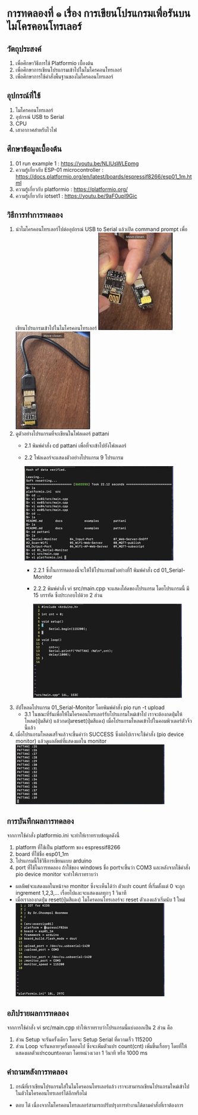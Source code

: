 # การทดลองที่ ๑ เรื่อง การเขียนโปรแกรมเพื่อรันบนไมโครคอนโทรเลอร์

## วัตถุประสงค์
1. เพื่อศึกษาวิธีการใช้ Platformio เบื้องต้น
2. เพื่อศึกษาการเขียนโปรแกรมเข้าไปในไมโครคอนโทรเลอร์
3. เพื่อศึกษาการใช้คำสั่งพื้นฐานของไมโครคอนโทรเลอร์

## อุปกรณ์ที่ใช้
1. ไมโครคอนโทรเลอร์
2. อุปกรณ์ USB to Serial
3. CPU
4. เสาอากาศสำหรับไวไฟ

## ศึกษาข้อมูลเบื้องต้น
1. 01 run example 1 : https://youtu.be/NLIUsWLEpmg
2. ความรู้เกี่ยวกับ ESP-01 microcontroller : https://docs.platformio.org/en/latest/boards/espressif8266/esp01_1m.html
3. ความรู้เกี่ยวกับ platformio : https://platformio.org/
4. ความรู้เกี่ยวกับ iotset1 : https://youtu.be/9aF0upI9Gic

## วิธีการทำการทดลอง
1. นำไมโครคอนโทรเลอร์ไปต่ออุปกรณ์ USB to Serial แล้วเปิด command prompt เพื่อเขียนโปรแกรมเข้าไปในไมโครคอนโทรเลอร์
![image](https://github.com/Nongpim/picture/blob/main/1%E0%B9%83%E0%B8%AB%E0%B8%A1%E0%B9%88.jpg) 
![image](https://github.com/Nongpim/picture/blob/main/2%E0%B9%83%E0%B8%AB%E0%B8%A1%E0%B9%88.jpg)
2. ดูตัวอย่างโปรแกรมที่จะเขียนในโฟลเดอร์ pattani 
   * 2.1 พิมพ์คำสั่ง cd pattani เพื่อที่จะเข้าไปยังโฟลเดอร์ 
   * 2.2 โฟลเดอร์จะแสดงตัวอย่างโปรแกรม 9 โปรแกรม
   
        ![image](https://github.com/Nongpim/picture/blob/main/4%E0%B9%83%E0%B8%AB%E0%B8%A1%E0%B9%88.jpg)
    
      * 2.2.1 ซึ่งในการทดลองนี้จะให้ใช้โปรแกรมตัวอย่างที่1 พิมพ์คำสั่ง cd 01_Serial-Monitor
      * 2.2.2 พิมพ์คำสั่ง vi src/main.cpp จะแสดงโค้ดของโปรแกรม โดยโปรแกรมนี้ มี 15 บรรทัด ซึ่งประกอบไปด้วย 2 ส่วน
      
        ![image](https://github.com/Nongpim/picture/blob/main/3%E0%B9%83%E0%B8%AB%E0%B8%A1%E0%B9%88.jpg)
3. อัปโหลดโปรแกรม 01_Serial-Monitor โดยพิมพ์คำสั่ง pio run -t upload
   * 3.1 ในขณะที่รันเพื่อให้ไมโครคอนโทรเลอร์รับโปรแกรมใหม่เข้าไป เราจะต้องกดปุ่มให้โหลด(ปุ่มสีดำ) แล้วกดปุ่มreset(ปุ่มสีแดง) เมื่อโปรแกรมโหลดเข้าไปในคอมพิวเตอร์ตัวจิ๋วนี้แล้ว 
4. เมื่อโปรแกรมโหลดเสร็จแล้วจะขึ้นคำว่า SUCCESS ซึ่งต่อไปเราจะใช้คำสั่ง (pio device monitor) แล้วดูผลลัพธ์ที่แสดงผลใน monitor
![image](https://github.com/Nongpim/picture/blob/main/7%E0%B9%83%E0%B8%AB%E0%B8%A1%E0%B9%88.jpg)

## การบันทึกผลการทดลอง
จากการใช้คำสั่ง platformio.ini จะทำให้เราทราบข้อมูลดังนี้
  1. platform ที่ใช้เป็น platform ของ espressif8266
  2. board ที่ใช้ชื่อ esp01_1m
  3. โปรแกรมนี้ใช้วิธีการเขียนแบบ arduino
  4. port ที่ใช้ในการทดลอง ถ้าใช้ของ windows ชื่อ portจะขึ้นว่า COM3
และหลังจากใช้คำสั่ง pio device monitor จะทำให้เราทราบว่า
  * ผลลัพธ์จะแสดงผลในหน้าจอ monitor ซึ่งจะเห็นได้ว่า ตัวแปร count ที่เริ่มตั้งแต่ 0 จะถูก ingrement 1,2,3,... เรื่อยไปและจะแสดงผลทุกๆ 1 วินาที 
  * เมื่อเราลองกดปุ่ม reset(ปุ่มสีแดง) ไมโครคอนโทรเลอร์จะ reset ตัวเองแล้วเริ่มนับ 1 ใหม่
![image](https://github.com/Nongpim/picture/blob/main/5%E0%B9%83%E0%B8%AB%E0%B8%A1%E0%B9%88.jpg)

## อภิปรายผลการทดลอง
จากการใช้คำสั่ง vi src/main.cpp ทำให้เราทราบว่าโปรแกรมนี้แบ่งออกเป็น 2 ส่วน คือ
1. ส่วน Setup จะรันครั้งเดียว โดยจะ Setup Serial ที่ความเร็ว 115200 
2. ส่วน Loop จะรันหลายๆครั้งตลอดไป ซึ่งจะเพิ่มตัวแปร count(cnt) เพิ่มขึ้นเรื่อยๆ โดยที่ให้แสดงผลตัวแปรcountออกมา โดยหน่วงเวลา 1 วินาที หรือ 1000 ms

## คำถามหลังการทดลอง
1. กรณีที่เราเขียนโปรแกรมใส่ในไมโครคอนโทรเลอร์แล้ว เราจะสามารถเขียนโปรแกรมใหม่เข้าไปในตัวไมโครคอนโทรเลอร์ได้อีกหรือไม่
* ตอบ ได้ เนื่องจากไมโครคอนโทรลเลอร์สามารถปรับปรุงการทำงานได้ตามคำสั่งที่เราต้องการ
